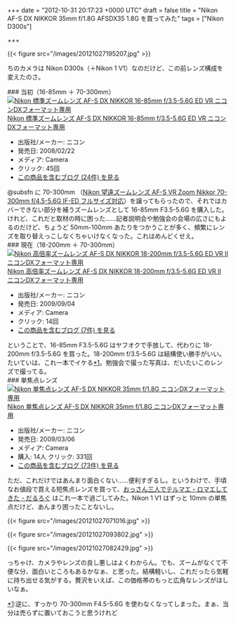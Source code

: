
+++
date = "2012-10-31 20:17:23 +0000 UTC"
draft = false
title = "Nikon AF-S DX NIKKOR 35mm f/1.8G AFSDX35 1.8G を買ってみた"
tags = ["Nikon D300s"]

+++


{{< figure src="/images/20121027195207.jpg"  >}}

ちのカメラは Nikon D300s（＋Nikon 1 V1）なのだけど、この前レンズ構成を変えたのさ。

<div class="section">
    ### 当初（16-85mm ＋ 70-300mm）
    <div class="hatena-asin-detail"><a href="http://www.amazon.co.jp/exec/obidos/ASIN/B00139KCLY/bestylesnet-22/"><img src="https://images-fe.ssl-images-amazon.com/images/I/51U3cdDVSrL._SL160_.jpg" class="hatena-asin-detail-image" alt="Nikon 標準ズームレンズ AF-S DX NIKKOR 16-85mm f/3.5-5.6G ED VR ニコンDXフォーマット専用" title="Nikon 標準ズームレンズ AF-S DX NIKKOR 16-85mm f/3.5-5.6G ED VR ニコンDXフォーマット専用"/></a><div class="hatena-asin-detail-info"><a href="http://www.amazon.co.jp/exec/obidos/ASIN/B00139KCLY/bestylesnet-22/">Nikon 標準ズームレンズ AF-S DX NIKKOR 16-85mm f/3.5-5.6G ED VR ニコンDXフォーマット専用</a><ul><li><span class="hatena-asin-detail-label">出版社/メーカー:</span> ニコン</li><li><span class="hatena-asin-detail-label">発売日:</span> 2008/02/22</li><li><span class="hatena-asin-detail-label">メディア:</span> Camera</li><li> <span class="hatena-asin-detail-label">クリック</span>: 45回</li><li><a href="http://d.hatena.ne.jp/asin/B00139KCLY/bestylesnet-22" target="_blank">この商品を含むブログ (24件) を見る</a></li></ul></div><div class="hatena-asin-detail-foot"></div></div>@subsfn に 70-300mm （<a href="http://d.hatena.ne.jp/asin/B000HJPK2C/bestylesnet-22">Nikon 望遠ズームレンズ AF-S VR Zoom Nikkor 70-300mm f/4.5-5.6G IF-ED フルサイズ対応</a>）を譲ってもらったので、それではカバーできない部分を補うズームレンズとして 16-85mm F3.5-5.6G を購入した。けれど、これだと取材の時に困った……記者説明会や勉強会の会場の広さにもよるのだけど、ちょうど 50mm-100mm あたりをつかうことが多く、頻繁にレンズを取り替えっこしなくちゃいけなくなった。これはめんどくせえ。

</div>
<div class="section">
    ### 現在（18-200mm ＋ 70-300mm）
    <div class="hatena-asin-detail"><a href="http://www.amazon.co.jp/exec/obidos/ASIN/B002JM0LM4/bestylesnet-22/"><img src="https://images-fe.ssl-images-amazon.com/images/I/512aCwp1rpL._SL160_.jpg" class="hatena-asin-detail-image" alt="Nikon 高倍率ズームレンズ AF-S DX NIKKOR 18-200mm f/3.5-5.6G ED VR II ニコンDXフォーマット専用" title="Nikon 高倍率ズームレンズ AF-S DX NIKKOR 18-200mm f/3.5-5.6G ED VR II ニコンDXフォーマット専用"/></a><div class="hatena-asin-detail-info"><a href="http://www.amazon.co.jp/exec/obidos/ASIN/B002JM0LM4/bestylesnet-22/">Nikon 高倍率ズームレンズ AF-S DX NIKKOR 18-200mm f/3.5-5.6G ED VR II ニコンDXフォーマット専用</a><ul><li><span class="hatena-asin-detail-label">出版社/メーカー:</span> ニコン</li><li><span class="hatena-asin-detail-label">発売日:</span> 2009/09/04</li><li><span class="hatena-asin-detail-label">メディア:</span> Camera</li><li> <span class="hatena-asin-detail-label">クリック</span>: 14回</li><li><a href="http://d.hatena.ne.jp/asin/B002JM0LM4/bestylesnet-22" target="_blank">この商品を含むブログ (7件) を見る</a></li></ul></div><div class="hatena-asin-detail-foot"></div></div>ということで、16-85mm F3.5-5.6G はヤフオクで手放して、代わりに 18-200mm f/3.5-5.6G を買った。18-200mm f/3.5-5.6G は結構使い勝手がいい。たいていは、これ一本でイケる<a href="#f-16b4726e" name="fn-16b4726e" title="逆に、すっかり 70-300mm F4.5-5.6G を使わなくなってしまった。まぁ、当分は売らずに置いておこうと思うけれど">*1</a>。勉強会で撮った写真は、だいたいこのレンズで撮ってる。

</div>
<div class="section">
    ### 単焦点レンズ
    <div class="hatena-asin-detail"><a href="http://www.amazon.co.jp/exec/obidos/ASIN/B001RTTO4Q/bestylesnet-22/"><img src="https://images-fe.ssl-images-amazon.com/images/I/51Y1g23rbpL._SL160_.jpg" class="hatena-asin-detail-image" alt="Nikon 単焦点レンズ AF-S DX NIKKOR 35mm f/1.8G ニコンDXフォーマット専用" title="Nikon 単焦点レンズ AF-S DX NIKKOR 35mm f/1.8G ニコンDXフォーマット専用"/></a><div class="hatena-asin-detail-info"><a href="http://www.amazon.co.jp/exec/obidos/ASIN/B001RTTO4Q/bestylesnet-22/">Nikon 単焦点レンズ AF-S DX NIKKOR 35mm f/1.8G ニコンDXフォーマット専用</a><ul><li><span class="hatena-asin-detail-label">出版社/メーカー:</span> ニコン</li><li><span class="hatena-asin-detail-label">発売日:</span> 2009/03/06</li><li><span class="hatena-asin-detail-label">メディア:</span> Camera</li><li><span class="hatena-asin-detail-label">購入</span>: 14人 <span class="hatena-asin-detail-label">クリック</span>: 331回</li><li><a href="http://d.hatena.ne.jp/asin/B001RTTO4Q/bestylesnet-22" target="_blank">この商品を含むブログ (73件) を見る</a></li></ul></div><div class="hatena-asin-detail-foot"></div></div>ただ、これだけではあんまり面白くない……便利すぎるし。というわけで、手頃なお値段で買える短焦点レンズを買って、<a href="https://blog.daruyanagi.jp/entry/2012/10/29/215348">おっさん三人でテルマエ・ロマエしてきた - だるろぐ</a> はこれ一本で過ごしてみた。Nikon 1 V1 はずっと 10mm の単焦点だけど、あんまり困ったことないし。

{{< figure src="/images/20121027071016.jpg"  >}}

{{< figure src="/images/20121027093802.jpg"  >}}

{{< figure src="/images/20121027082429.jpg"  >}}

っちゃけ、カメラやレンズの良し悪しはよくわからん。でも、ズームがなくて不便な分、面白いところもあるかなぁ、と思った。結構軽いし、これだったら気軽に持ち出せる気がする。贅沢をいえば、この価格帯のもっと広角なレンズがほしいなぁ。

</div><div class="footnote">
<a href="#fn-16b4726e" name="f-16b4726e" class="footnote-number">*1</a><span class="footnote-delimiter">:</span><span class="footnote-text">逆に、すっかり 70-300mm F4.5-5.6G を使わなくなってしまった。まぁ、当分は売らずに置いておこうと思うけれど</span>
</div>

